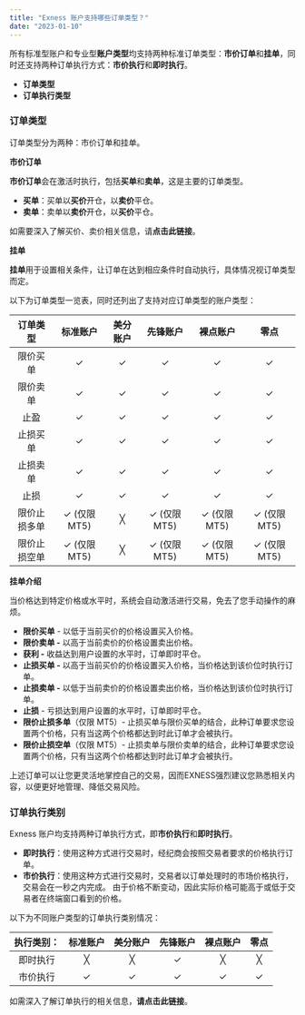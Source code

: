 ```yaml
---
title: "Exness 账户支持哪些订单类型？"
date: "2023-01-10"
---
```


所有标准型账户和专业型**账户类型**均支持两种标准订单类型：**市价订单**和**挂单**，同时还支持两种订单执行方式：**市价执行**和**即时执行**。

- **订单类型**
- **订单执行类型**

### **订单类型**

订单类型分为两种：市价订单和挂单。

**市价订单**

**市价订单**会在激活时执行，包括**买单**和**卖单**，这是主要的订单类型。

- **买单**：买单以**买价**开仓，以**卖价**平仓。
- **卖单**：卖单以**卖价**开仓，以**买价**平仓。

如需要深入了解买价、卖价相关信息，请**点击此链接**。

**挂单**

**挂单**用于设置相关条件，让订单在达到相应条件时自动执行，具体情况视订单类型而定。

以下为订单类型一览表，同时还列出了支持对应订单类型的账户类型：

| 订单类型   | 标准账户       | 美分账户 | 先锋账户       | 裸点账户       | 零点         |
|:------:|:----------:|:----:|:----------:|:----------:|:----------:|
| 限价买单   | ✓          | ✓    | ✓          | ✓          | ✓          |
| 限价卖单   | ✓          | ✓    | ✓          | ✓          | ✓          |
| 止盈     | ✓          | ✓    | ✓          | ✓          | ✓          |
| 止损买单   | ✓          | ✓    | ✓          | ✓          | ✓          |
| 止损卖单   | ✓          | ✓    | ✓          | ✓          | ✓          |
| 止损     | ✓          | ✓    | ✓          | ✓          | ✓          |
| 限价止损多单 | ✓ (仅限 MT5) | ╳    | ✓ (仅限 MT5) | ✓ (仅限 MT5) | ✓ (仅限 MT5) |
| 限价止损空单 | ✓ (仅限 MT5) | ╳    | ✓ (仅限 MT5) | ✓ (仅限 MT5) | ✓ (仅限 MT5) |


**挂单介绍**

当价格达到特定价格或水平时，系统会自动激活进行交易，免去了您手动操作的麻烦。

- **限价买单** - 以低于当前买价的价格设置买入价格。
- **限价卖单 -** 以高于当前卖价的价格设置卖出价格。
- **获利 -** 收益达到用户设置的水平时，订单即时平仓。
- **止损买单 -** 以高于当前买价的价格设置买入价格，当价格达到该价位时执行订单。
- **止损卖单 -** 以低于当前卖价的价格设置卖出价格，当价格达到该价位时执行订单。
- **止损** - 亏损达到用户设置的水平时，订单即时平仓。
- **限价止损多单**（仅限 MT5）- 止损买单与限价买单的结合，此种订单要求您设置两个价格，只有当这两个价格都达到时此订单才会被执行。
- **限价止损空单**（仅限 MT5）- 止损卖单与限价卖单的结合，此种订单要求您设置两个价格，只有当这两个价格都达到时此订单才会被执行。

上述订单可以让您更灵活地掌控自己的交易，因而EXNESS强烈建议您熟悉相关内容，以便更好地管理、降低交易风险。

### **订单执行类别**

Exness 账户均支持两种订单执行方式，即**市价执行**和**即时执行**。

- **即时执行**：使用这种方式进行交易时，经纪商会按照交易者要求的价格执行订单。
- **市价执行**：使用这种方式进行交易时，交易者以订单处理时的市场价格执行，交易会在一秒之内完成。 由于价格不断变动，因此实际价格可能高于或低于交易者在终端窗口看到的价格。

以下为不同账户类型的订单执行类别情况：

| 执行类别： | 标准账户 | 美分账户 | 先锋账户 | 裸点账户 | 零点 |
|:-----:|:----:|:----:|:----:|:----:|:---:|
| 即时执行  | ╳    | ╳    | ✓    | ╳    | ╳  |
| 市价执行  | ✓    | ✓    | ✓    | ✓    | ✓  |


如需深入了解订单执行的相关信息，**请点击此链接**。
